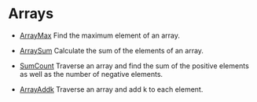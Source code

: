 # Arrays

* [ArrayMax](ArrayMax.asm.txt) Find the maximum element of an
  array.

* [ArraySum](ArraySum.asm.txt) Calculate the sum of the
  elements of an array.
  
* [SumCount](SumCount.asm.txt) Traverse an array and find the sum of
  the positive elements as well as the number of negative elements.

* [ArrayAddk](ArrayAddk.asm.txt) Traverse an array and add k to each
  element.
